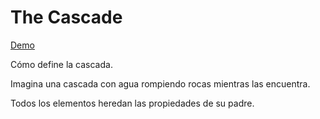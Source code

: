 # The Cascade
[Demo](https://htmlpreview.github.io/?https://github.com/gabrielseco/css-visual-dictionary/blob/master/src/chapter-01/08-cascade/index.html)

Cómo define la cascada.

Imagina una cascada con agua rompiendo rocas mientras las encuentra.

Todos los elementos heredan las propiedades de su padre.
